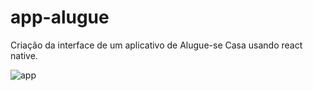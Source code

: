 # app-alugue
Criação da interface de um aplicativo de Alugue-se Casa usando react native.


![app](https://user-images.githubusercontent.com/43589505/104082624-8b043900-5216-11eb-8c65-87ee246c2c7a.png)
